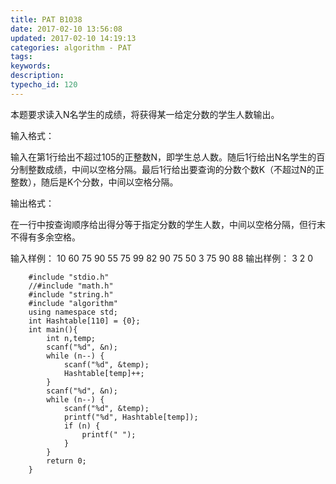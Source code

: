```yaml
---
title: PAT B1038
date: 2017-02-10 13:56:08
updated: 2017-02-10 14:19:13
categories: algorithm - PAT
tags: 
keywords:
description:
typecho_id: 120
---
```


本题要求读入N名学生的成绩，将获得某一给定分数的学生人数输出。

输入格式：

输入在第1行给出不超过105的正整数N，即学生总人数。随后1行给出N名学生的百分制整数成绩，中间以空格分隔。最后1行给出要查询的分数个数K（不超过N的正整数），随后是K个分数，中间以空格分隔。

输出格式：

在一行中按查询顺序给出得分等于指定分数的学生人数，中间以空格分隔，但行末不得有多余空格。

输入样例：
10
60 75 90 55 75 99 82 90 75 50
3 75 90 88
输出样例：
3 2 0
```
    #include "stdio.h"
    //#include "math.h"
    #include "string.h"
    #include "algorithm"
    using namespace std;
    int Hashtable[110] = {0};
    int main(){
        int n,temp;
        scanf("%d", &n);
        while (n--) {
            scanf("%d", &temp);
            Hashtable[temp]++;
        }
        scanf("%d", &n);
        while (n--) {
            scanf("%d", &temp);
            printf("%d", Hashtable[temp]);
            if (n) {
                printf(" ");
            }
        }
        return 0;
    }
```